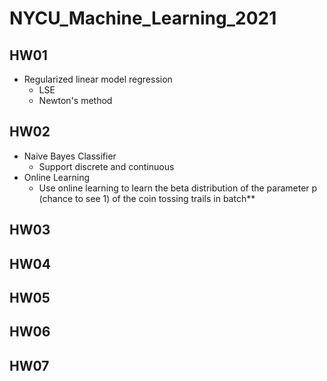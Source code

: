 # NYCU_Machine_Learning_2021
## HW01
* Regularized linear model regression
  * LSE
  * Newton's method

## HW02
* Naive Bayes Classifier
  * Support discrete and continuous
* Online Learning
  * Use online learning to learn the beta distribution of the parameter p (chance to see 1) of the coin tossing trails in batch**
## HW03

## HW04

## HW05

## HW06

## HW07



